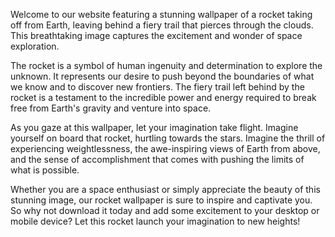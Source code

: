 <!--
Write me content for website with wallpaper "An image of a rocket taking off from Earth, with a fiery trail leading into the clouds."
-->

<!--font:Montserrat-->

Welcome to our website featuring a stunning wallpaper of a rocket taking off from Earth, leaving behind a fiery trail that pierces through the clouds. This breathtaking image captures the excitement and wonder of space exploration.

The rocket is a symbol of human ingenuity and determination to explore the unknown. It represents our desire to push beyond the boundaries of what we know and to discover new frontiers. The fiery trail left behind by the rocket is a testament to the incredible power and energy required to break free from Earth's gravity and venture into space.

As you gaze at this wallpaper, let your imagination take flight. Imagine yourself on board that rocket, hurtling towards the stars. Imagine the thrill of experiencing weightlessness, the awe-inspiring views of Earth from above, and the sense of accomplishment that comes with pushing the limits of what is possible.

Whether you are a space enthusiast or simply appreciate the beauty of this stunning image, our rocket wallpaper is sure to inspire and captivate you. So why not download it today and add some excitement to your desktop or mobile device? Let this rocket launch your imagination to new heights!
